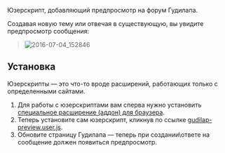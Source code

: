 Юзерскрипт, добавляющий предпросмотр на форум Гудилапа.

Создавая новую тему или отвечая в существующую, вы увидите предпросмотр сообщения:

> ![2016-07-04_152846](https://cloud.githubusercontent.com/assets/142528/16564809/4516f2de-4212-11e6-8adb-0091d9b3fe18.png)

## Установка

Юзерскрипты — это что-то вроде расширений, работающих только с определенными сайтами.

1. Для работы с юзерскриптами вам сперва нужно установить [специальное расширение (аддон) для браузера](https://greasyfork.org/ru/help/installing-user-scripts). 
2. Теперь установите сам юзерскрипт, кликнув по ссылке [gudilap-preview.user.js](https://github.com/pongo/gudilap-preview/raw/master/build/gudilap-preview.user.js).
3. Обновите страницу Гудилапа — теперь при создании\ответе на сообщение должен появиться предпросмотр.
